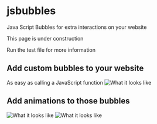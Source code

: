 # jsbubbles
Java Script Bubbles for extra interactions on your website

This page is under construction

Run the test file for more information

## Add custom bubbles to your website
As easy as calling a JavaScript function
![What it looks like](res/no-animation.png)

## Add animations to those bubbles
![What it looks like](res/animation-bounce.png)
![What it looks like](res/animation-enlarge-top.png)

